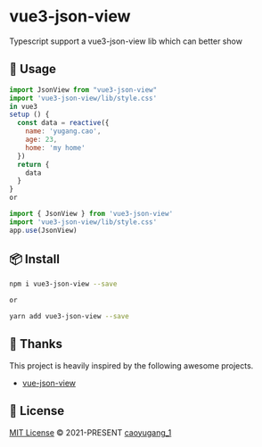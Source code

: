 # vue3-json-view

Typescript support a vue3-json-view lib which can better show

## 🦄 Usage

```javascript
import JsonView from "vue3-json-view"
import 'vue3-json-view/lib/style.css'
in vue3
setup () {
  const data = reactive({
    name: 'yugang.cao',
    age: 23,
    home: 'my home'
  })
  return {
    data
  }
}
or

import { JsonView } from 'vue3-json-view'
import 'vue3-json-view/lib/style.css'
app.use(JsonView)
```

## 📦 Install

```bash
npm i vue3-json-view --save

or

yarn add vue3-json-view --save
```

## 🌸 Thanks

This project is heavily inspired by the following awesome projects.

- [vue-json-view](https://github.com/zhaoxuhui1122/vue-json-view)

## 📄 License

[MIT License](https://github.com/Talljack/vue3-json-view/blob/main/LICENSE) © 2021-PRESENT [caoyugang_1](https://github.com/Talljack)
